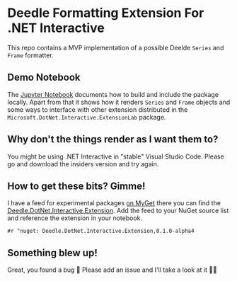 # Deedle Formatting Extension For .NET Interactive

This repo contains a MVP implementation of a possible Deelde `Series` and `Frame` formatter.

## Demo Notebook

The [Jupyter Notebook](DeedleFormatterTest.ipynb) documents how to build and include the package locally.
Apart from that it shows how it renders `Series` and `Frame` objects and some ways to interface with
other extension distributed in the `Microsoft.DotNet.Interactive.ExtensionLab` package.

## Why don't the things render as I want them to?

You might be using .NET Interactive in "stable" Visual Studio Code. Please go and download the insiders version
and try again.

## How to get these bits? Gimme!

I have a feed for experimental packages [on MyGet](https://www.myget.org/feed/Packages/gregs-experimental-packages) there you can find the
[Deedle.DotNet.Interactive.Extension](https://www.myget.org/feed/gregs-experimental-packages/package/nuget/Deedle.DotNet.Interactive.Extension). Add the feed to your NuGet source list and reference the extension in your notebook.

```
#r "nuget: Deedle.DotNet.Interactive.Extension,0.1.0-alpha4
```

## Something blew up!

Great, you found a bug 🐛 Please add an issue and I'll take a look at it 🙇‍♂️

